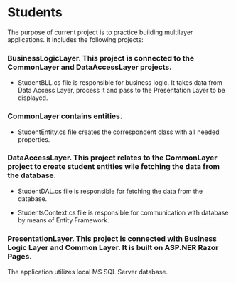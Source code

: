 # Students

The purpose of current project is to practice building multilayer applications.
It includes the following projects:

### BusinessLogicLayer. This project is connected to the CommonLayer and DataAccessLayer projects.

* StudentBLL.cs file is responsible for business logic. It takes data from Data Access Layer, process it and pass to the Presentation Layer to be displayed.

### CommonLayer contains entities.

* StudentEntity.cs file creates the correspondent class with all needed properties.

### DataAccessLayer. This project relates to the CommonLayer project to create student entities wile fetching the data from the database.

* StudentDAL.cs file is responsible for fetching the data from the database.

* StudentsContext.cs file is responsible for communication with database by means of Entity Framework. 

### PresentationLayer. This project is connected with Business Logic Layer and Common Layer. It is built on ASP.NER Razor Pages.

The application utilizes local MS SQL Server database.
